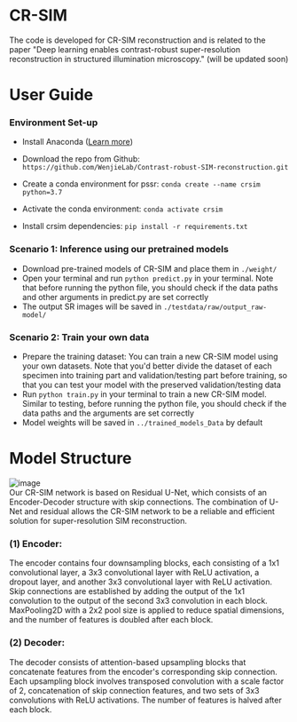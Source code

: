 # CR-SIM
The code is developed for CR-SIM reconstruction and is related to the paper "Deep learning enables contrast-robust super-resolution reconstruction in structured illumination microscopy." (will be updated soon)

# User Guide
### Environment Set-up
- Install Anaconda ([Learn more](https://docs.anaconda.com/anaconda/install/))

- Download the repo from Github:
  `https://github.com/WenjieLab/Contrast-robust-SIM-reconstruction.git`

- Create a conda environment for pssr:
  `conda create --name crsim python=3.7`

- Activate the conda environment:
  `conda activate crsim`

- Install crsim dependencies:
  `pip install -r requirements.txt`

### Scenario 1: Inference using our pretrained models
- Download pre-trained models of CR-SIM and place them in ```./weight/```
- Open your terminal and run `python predict.py` in your terminal. Note that before running the python file, you should check if the data paths and other arguments in predict.py are set correctly
- The output SR images will be saved in ```./testdata/raw/output_raw-model/```

### Scenario 2: Train your own data
- Prepare the training dataset: You can train a new CR-SIM model using your own datasets. Note that you'd better divide the dataset of each specimen into training part and validation/testing part before training, so that you can test your model with the preserved validation/testing data
- Run `python train.py` in your terminal to train a new CR-SIM model. Similar to testing, before running the python file, you should check if the data paths and the arguments are set correctly
- Model weights will be saved in `../trained_models_Data` by default

# Model Structure
![image](https://github.com/WenjieLab/Contrast-robust-SIM-reconstruction/assets/52398597/cb8c0d18-b10d-40b4-8dc7-dc9ad3510fa2) <br>
Our CR-SIM network is based on Residual U-Net, which consists of an Encoder-Decoder structure with skip connections. The combination of U-Net and residual allows the CR-SIM network to be a reliable and efficient solution for super-resolution SIM reconstruction. <br>
### (1)	Encoder:<br>
The encoder contains four downsampling blocks, each consisting of a 1x1 convolutional layer, a 3x3 convolutional layer with ReLU activation, a dropout layer, and another 3x3 convolutional layer with ReLU activation. Skip connections are established by adding the output of the 1x1 convolution to the output of the second 3x3 convolution in each block. MaxPooling2D with a 2x2 pool size is applied to reduce spatial dimensions, and the number of features is doubled after each block.<br>
### (2)	Decoder:<br>
The decoder consists of attention-based upsampling blocks that concatenate features from the encoder's corresponding skip connection. Each upsampling block involves transposed convolution with a scale factor of 2, concatenation of skip connection features, and two sets of 3x3 convolutions with ReLU activations. The number of features is halved after each block.<br>

